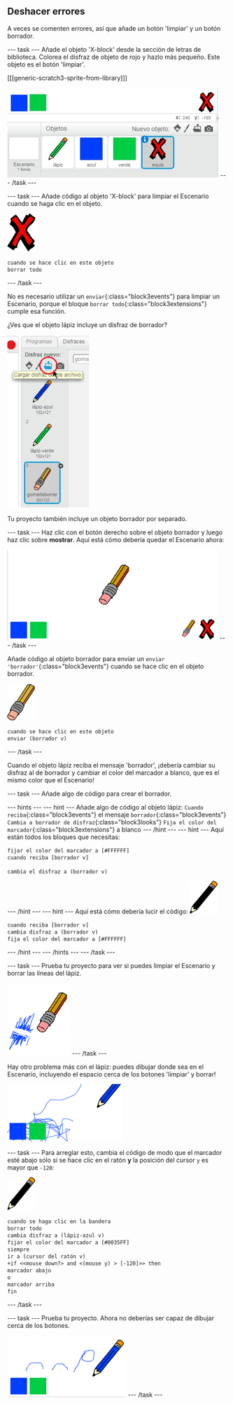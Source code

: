 ## Deshacer errores

A veces se comenten errores, así que añade un botón 'limpiar' y un botón borrador.

\--- task \--- Añade el objeto 'X-block' desde la sección de letras de biblioteca. Colorea el disfraz de objeto de rojo y hazlo más pequeño. Este objeto es el botón 'limpiar'.

[[[generic-scratch3-sprite-from-library]]]

![captura de pantalla](images/paint-x.png) \--- /task \---

\--- task \--- Añade código al objeto 'X-block' para limpiar el Escenario cuando se haga clic en el objeto.

![cruz](images/cross.png)

```blocks3
cuando se hace clic en este objeto
borrar todo
```

\--- /task \---

No es necesario utilizar un `enviar`{:class="block3events"} para limpiar un Escenario, porque el bloque `borrar todo`{:class="block3extensions"} cumple esa función.

¿Ves que el objeto lápiz incluye un disfraz de borrador?

![captura de pantalla](images/paint-eraser-costume.png)

Tu proyecto también incluye un objeto borrador por separado.

\--- task \--- Haz clic con el botón derecho sobre el objeto borrador y luego haz clic sobre **mostrar**. Aquí está cómo debería quedar el Escenario ahora:

![captura de pantalla](images/paint-eraser-stage.png) \--- /task \---

Añade código al objeto borrador para enviar un `enviar 'borrador'`{:class="block3events"} cuando se hace clic en el objeto borrador.

![borrador](images/eraser.png)

```blocks3
cuando se hace clic en este objeto
enviar (borrador v)
```

\--- /task \---

Cuando el objeto lápiz reciba el mensaje 'borrador', ¡debería cambiar su disfraz al de borrador y cambiar el color del marcador a blanco, que es el mismo color que el Escenario!

\--- task \--- Añade algo de código para crear el borrador.

\--- hints \--- \--- hint \--- Añade algo de código al objeto lápiz: `Cuando reciba`{:class="block3events"} el mensaje `borrador`{:class="block3events"} `Cambia a borrador de disfraz`{:class="block3looks"} `Fija el color del marcador`{:class="block3extensions"} a blanco \--- /hint \--- \--- hint \--- Aquí están todos los bloques que necesitas:

```blocks3
fijar el color del marcador a [#FFFFFF]
cuando reciba [borrador v]

cambia el disfraz a (borrador v)
```

\--- /hint \--- \--- hint \--- Aquí está cómo debería lucir el código: ![lápiz](images/pencil.png)

```blocks3
cuando reciba [borrador v]
cambia disfraz a (borrador v)
fija el color del marcador a [#FFFFFF]
```

\--- /hint \--- \--- /hints \--- \--- /task \---

\--- task \--- Prueba tu proyecto para ver si puedes limpiar el Escenario y borrar las líneas del lápiz.

![captura de pantalla](images/paint-erase-test.png) \--- /task \---

Hay otro problema más con el lápiz: puedes dibujar donde sea en el Escenario, incluyendo el espacio cerca de los botones 'limpiar' y borrar!

![captura de pantalla](images/paint-draw-problem.png)

\--- task \--- Para arreglar esto, cambia el código de modo que el marcador esté abajo sólo si se hace clic en el ratón **y** la posición del cursor `y` es mayor que `-120`:

![lápiz](images/pencil.png)

```blocks3
cuando se haga clic en la bandera
borrar todo
cambia disfraz a (lápiz-azul v)
fijar el color del marcador a [#0035FF]
siempre
ir a (cursor del ratón v)
+if <<mouse down?> and <(mouse y) > [-120]>> then 
marcador abajo
o
marcador arriba
fin
```

\--- /task \---

\--- task \--- Prueba tu proyecto. Ahora no deberías ser capaz de dibujar cerca de los botones.

![captura de pantalla](images/paint-fixed.png) \--- /task \---
